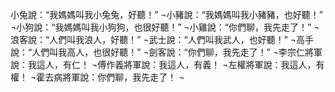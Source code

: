 小兔說：“我媽媽叫我小兔兔，好聽！” ¬小豬說：“我媽媽叫我小豬豬，也好聽！” ¬小狗說：“我媽媽叫我小狗狗，也很好聽！” ¬小雞說：“你們聊，我先走了！” ¬浪客說：“人們叫我浪人，好聽！” ¬武士說：“人們叫我武人，也好聽！” ¬高手說：“人們叫我高人，也很好聽！” ¬劍客說：“你們聊，我先走了！” ¬李宗仁將軍說：我這人，有仁！ ¬傅作義將軍說：我這人，有義！ ¬左權將軍說：我這人，有權！ ¬霍去病將軍說：你們聊，我先走了！ ¬